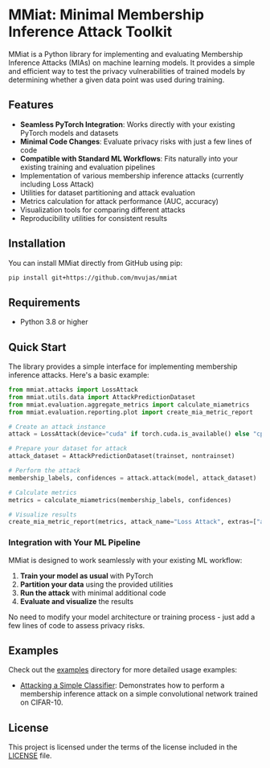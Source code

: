 # MMiat: Minimal Membership Inference Attack Toolkit

MMiat is a Python library for implementing and evaluating Membership Inference Attacks (MIAs) on machine learning models. It provides a simple and efficient way to test the privacy vulnerabilities of trained models by determining whether a given data point was used during training.

## Features

- **Seamless PyTorch Integration**: Works directly with your existing PyTorch models and datasets
- **Minimal Code Changes**: Evaluate privacy risks with just a few lines of code
- **Compatible with Standard ML Workflows**: Fits naturally into your existing training and evaluation pipelines
- Implementation of various membership inference attacks (currently including Loss Attack)
- Utilities for dataset partitioning and attack evaluation
- Metrics calculation for attack performance (AUC, accuracy)
- Visualization tools for comparing different attacks
- Reproducibility utilities for consistent results

## Installation

You can install MMiat directly from GitHub using pip:

```bash
pip install git+https://github.com/mvujas/mmiat
```

## Requirements

- Python 3.8 or higher

## Quick Start

The library provides a simple interface for implementing membership inference attacks. Here's a basic example:

```python
from mmiat.attacks import LossAttack
from mmiat.utils.data import AttackPredictionDataset
from mmiat.evaluation.aggregate_metrics import calculate_miametrics
from mmiat.evaluation.reporting.plot import create_mia_metric_report

# Create an attack instance
attack = LossAttack(device="cuda" if torch.cuda.is_available() else "cpu")

# Prepare your dataset for attack
attack_dataset = AttackPredictionDataset(trainset, nontrainset)

# Perform the attack
membership_labels, confidences = attack.attack(model, attack_dataset)

# Calculate metrics
metrics = calculate_miametrics(membership_labels, confidences)

# Visualize results
create_mia_metric_report(metrics, attack_name="Loss Attack", extras=["auc", "accuracy"])
```

### Integration with Your ML Pipeline

MMiat is designed to work seamlessly with your existing ML workflow:

1. **Train your model as usual** with PyTorch
2. **Partition your data** using the provided utilities
3. **Run the attack** with minimal additional code
4. **Evaluate and visualize** the results

No need to modify your model architecture or training process - just add a few lines of code to assess privacy risks.

## Examples

Check out the [examples](examples/) directory for more detailed usage examples:

- [Attacking a Simple Classifier](examples/attacking_simple_classifier.ipynb): Demonstrates how to perform a membership inference attack on a simple convolutional network trained on CIFAR-10.

## License

This project is licensed under the terms of the license included in the [LICENSE](LICENSE) file.
